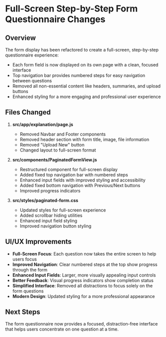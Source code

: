 # Full-Screen Step-by-Step Form Questionnaire Changes

## Overview

The form display has been refactored to create a full-screen, step-by-step questionnaire experience:

- Each form field is now displayed on its own page with a clean, focused interface
- Top navigation bar provides numbered steps for easy navigation between questions
- Removed all non-essential content like headers, summaries, and upload buttons
- Enhanced styling for a more engaging and professional user experience

## Files Changed

1. **src/app/explanation/page.js**
   - Removed Navbar and Footer components
   - Removed header section with form title, image, file information
   - Removed "Upload New" button
   - Changed layout to full-screen format

2. **src/components/PaginatedFormView.js**
   - Restructured component for full-screen display
   - Added fixed top navigation bar with numbered steps
   - Enhanced input fields with improved styling and accessibility
   - Added fixed bottom navigation with Previous/Next buttons
   - Improved progress indicators

3. **src/styles/paginated-form.css**
   - Updated styles for full-screen experience
   - Added scrollbar hiding utilities
   - Enhanced input field styling
   - Improved navigation button styling

## UI/UX Improvements

- **Full-Screen Focus**: Each question now takes the entire screen to help users focus
- **Improved Navigation**: Clear numbered steps at the top show progress through the form
- **Enhanced Input Fields**: Larger, more visually appealing input controls
- **Better Feedback**: Visual progress indicators show completion status
- **Simplified Interface**: Removed all distractions to focus solely on the form questions
- **Modern Design**: Updated styling for a more professional appearance

## Next Steps

The form questionnaire now provides a focused, distraction-free interface that helps users concentrate on one question at a time.
